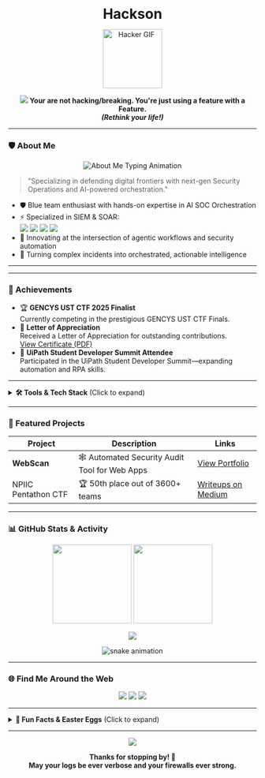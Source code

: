 <!-- Profile README for karthikr017 -->

<p align="center">
  <b style="font-size:2em;">Hackson</b>
</p>
<p align="center">
  <img src="https://media.giphy.com/media/ZVik7pBtu9dNS/giphy.gif" width="120" alt="Hacker GIF"/>
</p>
<p align="center">
  <img src="https://readme-typing-svg.demolab.com?font=Fira+Code&duration=4000&pause=1000&color=36BCF7&width=435&lines=Hey%2C+I%27m+Karthik+Raja+%F0%9F%91%8B;Cyber+Security+Researcher+%F0%9F%94%92;Aut[...]
</p>

<blockquote align="center">
  <b>Your are not hacking/breaking. You're just using a feature with a Feature. <br><i>(Rethink your life!)</i></b>
</blockquote>

---

### 🛡️ About Me

<p align="center">
  <img src="https://readme-typing-svg.demolab.com?font=Fira+Code&duration=4000&pause=1000&color=36BCF7&width=700&lines=Blue+Team+Specialist+%7C+AI+SOC+Orchestrator;Agentic+Workflows+%2B+Security+Ops+%3D+Future;SIEM+%26+SOAR+%E2%9A%A1%EF%B8%8F+Splunk%2C+Cortex+XSOAR%2C+Wazuh%2C+SentinelOne" alt="About Me Typing Animation"/>
</p>

> "Specializing in defending digital frontiers with next-gen Security Operations and AI-powered orchestration."

- 🛡️ Blue team enthusiast with hands-on expertise in AI SOC Orchestration
- ⚡ Specialized in SIEM & SOAR:  
  <img src="https://img.shields.io/badge/Splunk-000000?logo=splunk&logoColor=white&style=flat-square"/>
  <img src="https://img.shields.io/badge/Cortex%20XSOAR-FF6F00?logo=paloaltonetworks&logoColor=white&style=flat-square"/>
  <img src="https://img.shields.io/badge/Wazuh-0277BD?logo=wazuh&logoColor=white&style=flat-square"/>
  <img src="https://img.shields.io/badge/SentinelOne-7B1FA2?logo=sentinelone&logoColor=white&style=flat-square"/>
- 🧠 Innovating at the intersection of agentic workflows and security automation
- 🚀 Turning complex incidents into orchestrated, actionable intelligence

---


---

### 🏅 Achievements

- 🏆 **GENCYS UST CTF 2025 Finalist**  
  Currently competing in the prestigious GENCYS UST CTF Finals.
- 🎉 **Letter of Appreciation**  
  Received a Letter of Appreciation for outstanding contributions.  
  [View Certificate (PDF)](./Achievements/Note_Of_Appreciation_Karthik_Raja_2025.pdf)
- 🤖 **UiPath Student Developer Summit Attendee**  
  Participated in the UiPath Student Developer Summit—expanding automation and RPA skills.

---

<details>
  <summary><b>🛠️ Tools & Tech Stack</b> (Click to expand)</summary>
  <br/>
  <p align="center">
    <img src="https://img.shields.io/badge/Wireshark-1679A7?logo=wireshark&logoColor=white&style=for-the-badge"/>
    <img src="https://img.shields.io/badge/Nmap-4682B4?logo=data:image/svg+xml;base64,...&style=for-the-badge" />
    <img src="https://img.shields.io/badge/BurpSuite-FF6600?logo=burpsuite&logoColor=white&style=for-the-badge"/>
    <img src="https://img.shields.io/badge/Metasploit-4E8CFF?logo=metasploit&logoColor=white&style=for-the-badge"/>
    <img src="https://img.shields.io/badge/Splunk-000000?logo=splunk&logoColor=white&style=for-the-badge"/>
    <img src="https://img.shields.io/badge/Python-3776AB?logo=python&logoColor=white&style=for-the-badge"/>
    <img src="https://img.shields.io/badge/PHP-777BB4?logo=php&logoColor=white&style=for-the-badge"/>
    <img src="https://img.shields.io/badge/Bash-4EAA25?logo=gnubash&logoColor=white&style=for-the-badge"/>
  </p>
</details>

---

### 🚀 Featured Projects

| Project | Description | Links |
|---------|-------------|-------|
| **WebScan** | 🕸️ Automated Security Audit Tool for Web Apps | [View Portfolio](https://karthik-raja-portfolio.lovable.app/) |
| NPIIC Pentathon CTF | 🏆 50th place out of 3600+ teams | [Writeups on Medium](https://medium.com/@hackson) |

---

### 📊 GitHub Stats & Activity

<p align="center">
  <img src="https://github-readme-stats.vercel.app/api?username=karthikr017&show_icons=true&theme=radical" height="160"/>
  <img src="https://streak-stats.demolab.com?user=karthikr017&theme=radical&border_radius=8" height="160"/>
</p>
<p align="center">
  <img src="https://github-readme-activity-graph.vercel.app/graph?username=karthikr017&theme=rogue"/>
</p>

<p align="center">
  <img src="https://github.com/karthikr017/karthikr017/raw/output/github-contribution-grid-snake.svg"
       alt="snake animation" style="max-width: 100%;">
</p>

---

### 🌐 Find Me Around the Web

<p align="center">
  <a href="https://www.linkedin.com/in/karthikr-cybersecurity/"><img src="https://img.shields.io/badge/-LinkedIn-blue?style=for-the-badge&logo=linkedin"/></a>
  <a href="https://karthik-raja-portfolio.lovable.app/"><img src="https://img.shields.io/badge/-Portfolio-green?style=for-the-badge&logo=firefox-browser"/></a>
  <a href="https://medium.com/@hackson"><img src="https://img.shields.io/badge/-Medium-black?style=for-the-badge&logo=medium"/></a>
</p>

---

<details>
  <summary><b>🤖 Fun Facts & Easter Eggs</b> (Click to expand)</summary>
  <ul>
    <li>My bash scripts have saved more hours than coffee ever could!</li>
    <li>I can automate your socks off (or at least your security audits) 🧦</li>
    <li>Favorite pastime: Turning red teams blue, and blue teams red—sometimes both at once!</li>
    <li>Ask me about my fridge hacking theory (just kidding... or am I?)</li>
  </ul>
</details>

---

<p align="center">
  <img src="https://capsule-render.vercel.app/api?type=waving&color=0:36BCF7,100:FF4B2B&height=100&section=footer"/>
</p>

<p align="center"><b>Thanks for stopping by! 🚀<br/>May your logs be ever verbose and your firewalls ever strong.</b></p>
